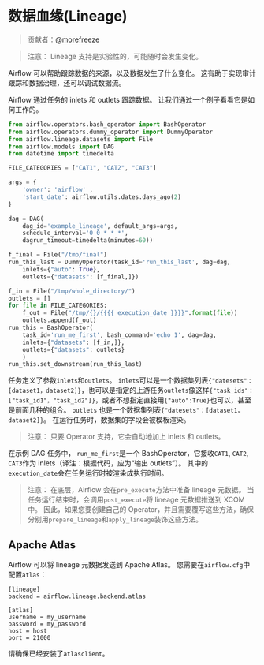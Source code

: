 # 数据血缘(Lineage)

> 贡献者：[@morefreeze](https://github.com/morefreeze)

> 注意：
> Lineage 支持是实验性的，可能随时会发生变化。

Airflow 可以帮助跟踪数据的来源，以及数据发生了什么变化。 这有助于实现审计跟踪和数据治理，还可以调试数据流。

Airflow 通过任务的 inlets 和 outlets 跟踪数据。 让我们通过一个例子看看它是如何工作的。

```py
from airflow.operators.bash_operator import BashOperator
from airflow.operators.dummy_operator import DummyOperator
from airflow.lineage.datasets import File
from airflow.models import DAG
from datetime import timedelta

FILE_CATEGORIES = ["CAT1", "CAT2", "CAT3"]

args = {
    'owner': 'airflow' ,
    'start_date': airflow.utils.dates.days_ago(2)
}

dag = DAG(
    dag_id='example_lineage', default_args=args,
    schedule_interval='0 0 * * *',
    dagrun_timeout=timedelta(minutes=60))

f_final = File("/tmp/final")
run_this_last = DummyOperator(task_id='run_this_last', dag=dag,
    inlets={"auto": True},
    outlets={"datasets": [f_final,]})

f_in = File("/tmp/whole_directory/")
outlets = []
for file in FILE_CATEGORIES:
    f_out = File("/tmp/{}/{{{{ execution_date }}}}".format(file))
    outlets.append(f_out)
run_this = BashOperator(
    task_id='run_me_first', bash_command='echo 1', dag=dag,
    inlets={"datasets": [f_in,]},
    outlets={"datasets": outlets}
    )
run_this.set_downstream(run_this_last)
```

任务定义了参数`inlets`和`outlets`。 `inlets`可以是一个数据集列表`{"datesets"：[dataset1，dataset2]}`，也可以是指定的上游任务`outlets`像这样`{"task_ids"：["task_id1"，"task_id2"]}`，或者不想指定直接用`{"auto":True}`也可以，甚至是前面几种的组合。 `outlets` 也是一个数据集列表`{"datesets"：[dataset1，dataset2]}`。 在运行任务时，数据集的字段会被模板渲染。

> 注意：
> 只要 Operator 支持，它会自动地加上 inlets 和 outlets。

在示例 DAG 任务中， `run_me_first`是一个 BashOperator，它接收`CAT1`, `CAT2`, `CAT3`作为 inlets（译注：根据代码，应为“输出 outlets”）。 其中的`execution_date`会在任务运行时被渲染成执行时间。

> 注意：
> 在底层，Airflow 会在`pre_execute`方法中准备 lineage 元数据。 当任务运行结束时，会调用`post_execute`将 lineage 元数据推送到 XCOM 中。 因此，如果您要创建自己的 Operator，并且需要覆写这些方法，确保分别用`prepare_lineage`和`apply_lineage`装饰这些方法。

## Apache Atlas

Airflow 可以将 lineage 元数据发送到 Apache Atlas。 您需要在`airflow.cfg`中配置`atlas`：

```config
[lineage]
backend = airflow.lineage.backend.atlas

[atlas]
username = my_username
password = my_password
host = host
port = 21000
```

请确保已经安装了`atlasclient`。
